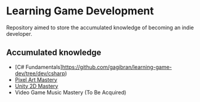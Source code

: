 # Learning Game Development

Repository aimed to store the accumulated knowledge of becoming an indie developer.

## Accumulated knowledge
- [C# Fundamentals]https://github.com/gagibran/learning-game-dev/tree/dev/csharp)
- [Pixel Art Mastery](https://github.com/gagibran/learning-game-dev/tree/dev/pixel-art)
- [Unity 2D Mastery](https://github.com/gagibran/learning-game-dev/tree/dev/unity-2d)
- Video Game Music Mastery (To Be Acquired)